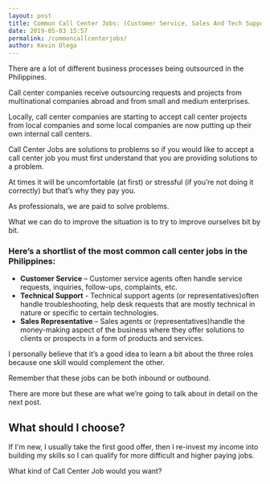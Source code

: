 ```yaml
--- 
layout: post 
title: Common Call Center Jobs: (Customer Service, Sales And Tech Support)
date: 2019-05-03 15:57
permalink: /commoncallcenterjobs/ 
author: Kevin Olega 
--- 
```

There are a lot of different business processes being outsourced in the Philippines. 

Call center companies receive outsourcing requests and projects from multinational companies abroad and from small and medium enterprises.

Locally, call center companies are starting to accept call center projects from local companies and some local companies are now putting up their own internal call centers.

Call Center Jobs are solutions to problems so if you would like to accept a call center job you must first understand that you are providing solutions to a problem. 

At times it will be uncomfortable (at first) or stressful (if you’re not doing it correctly) but that’s why they pay you.

As professionals, we are paid to solve problems. 

What we can do to improve the situation is to try to improve ourselves bit by bit.

### Here’s a shortlist of the most common call center jobs in the Philippines:

-   **Customer Service** – Customer service agents often handle service requests, inquiries, follow-ups, complaints, etc.
-   **Technical Support** - Technical support agents (or representatives)often handle troubleshooting, help desk requests that are mostly technical in nature or specific to certain technologies.
-   **Sales Representative** – Sales agents or (representatives)handle the money-making aspect of the business where they offer solutions to clients or prospects in a form of products and services.

I personally believe that it’s a good idea to learn a bit about the three roles because one skill would complement the other. 

Remember that these jobs can be both inbound or outbound. 

There are more but these are what we’re going to talk about in detail on the next post. 

## What should I choose?

If I'm new, I usually take the first good offer, then I re-invest my income into building my skills so I can qualify for more difficult and higher paying jobs.

What kind of Call Center Job would you want?
